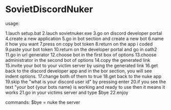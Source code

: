 # SovietDiscordNuker

usage:

1.lauch setup.bat
2.lauch sovietnuker.exe
3.go on discord developer portal
4.create a new application
5.go in bot section and create a new bot
6.name it how you want
7.press on copy bot token
8.return on the app i coded
9.paste your bot token
10.return on the developer portal and go in oath2
11.go in url generator
12.choose bot in the first box of options
13.choose administrator in the second bot of options
14.copy the generated link
15.invite your bot to your victim server by using the generated link
16.get back to the discord developer app and in the bor section, you will see indent options.
17.change both of them to true
18.get back to the nuke app
19.skip the "what is your discord user id" by pressing enter
20.if you see the text "your bot {your bots name} is working and ready to use then it means it works
21.go in your victims server and type $bye
22.enjoy

commands:
$bye = nuke the server
